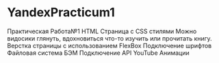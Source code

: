 # YandexPracticum1
Практическая Работа№1
HTML Страница с CSS стилями
Можно видосики глянуть, вдохновиться что-то изучить или прочитать книгу.
Верстка страницы с использованием FlexBox
Подключение шрифтов
Файловая система БЭМ
Подключение API YouTube
Анимации
